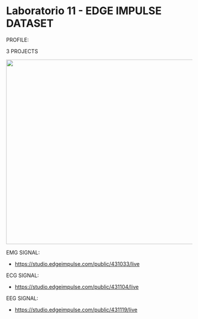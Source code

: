 # Laboratorio 11 - EDGE IMPULSE DATASET

PROFILE:

3 PROJECTS 
<p align="center">
  <img width="700" height="500" src="https://github.com/NadAbiO/IntroSeniales/assets/89549012/e8f47dac-55f3-4bcd-abfb-3906d2a53cf5">
</p> 


EMG SIGNAL:
- https://studio.edgeimpulse.com/public/431033/live

ECG SIGNAL:
- https://studio.edgeimpulse.com/public/431104/live

EEG SIGNAL:
- https://studio.edgeimpulse.com/public/431119/live
